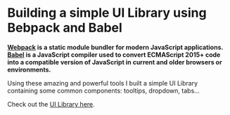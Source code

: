 # Building a simple UI Library using Bebpack and Babel

__[Webpack](https://webpack.js.org/) is a static module bundler for modern JavaScript applications. [Babel](https://babeljs.io/) is a JavaScript compiler used to convert ECMAScript 2015+ code into a compatible version of JavaScript in current and older browsers or environments.__

Using these amazing and powerful tools I built a simple UI Library containing some common components: tooltips, dropdown, tabs... 

Check out the [UI Library here](https://github.com/diogorodrigues/labs/tree/master/ui-library). 